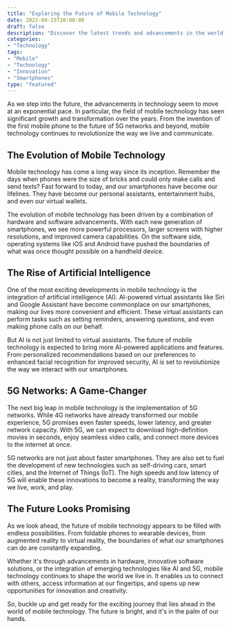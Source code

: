```yaml
--- 
title: "Exploring the Future of Mobile Technology" 
date: 2022-04-15T10:00:00 
draft: false 
description: "Discover the latest trends and advancements in the world of mobile technology and how they are shaping our future." 
categories: 
- "Technology" 
tags: 
- "Mobile" 
- "Technology" 
- "Innovation" 
- "Smartphones" 
type: "featured" 
--- 
```


As we step into the future, the advancements in technology seem to move at an exponential pace. In particular, the field of mobile technology has seen significant growth and transformation over the years. From the invention of the first mobile phone to the future of 5G networks and beyond, mobile technology continues to revolutionize the way we live and communicate. 

## The Evolution of Mobile Technology 

Mobile technology has come a long way since its inception. Remember the days when phones were the size of bricks and could only make calls and send texts? Fast forward to today, and our smartphones have become our lifelines. They have become our personal assistants, entertainment hubs, and even our virtual wallets. 

The evolution of mobile technology has been driven by a combination of hardware and software advancements. With each new generation of smartphones, we see more powerful processors, larger screens with higher resolutions, and improved camera capabilities. On the software side, operating systems like iOS and Android have pushed the boundaries of what was once thought possible on a handheld device. 

## The Rise of Artificial Intelligence 

One of the most exciting developments in mobile technology is the integration of artificial intelligence (AI). AI-powered virtual assistants like Siri and Google Assistant have become commonplace on our smartphones, making our lives more convenient and efficient. These virtual assistants can perform tasks such as setting reminders, answering questions, and even making phone calls on our behalf. 

But AI is not just limited to virtual assistants. The future of mobile technology is expected to bring more AI-powered applications and features. From personalized recommendations based on our preferences to enhanced facial recognition for improved security, AI is set to revolutionize the way we interact with our smartphones. 

## 5G Networks: A Game-Changer 

The next big leap in mobile technology is the implementation of 5G networks. While 4G networks have already transformed our mobile experience, 5G promises even faster speeds, lower latency, and greater network capacity. With 5G, we can expect to download high-definition movies in seconds, enjoy seamless video calls, and connect more devices to the internet at once. 

5G networks are not just about faster smartphones. They are also set to fuel the development of new technologies such as self-driving cars, smart cities, and the Internet of Things (IoT). The high speeds and low latency of 5G will enable these innovations to become a reality, transforming the way we live, work, and play. 

## The Future Looks Promising 

As we look ahead, the future of mobile technology appears to be filled with endless possibilities. From foldable phones to wearable devices, from augmented reality to virtual reality, the boundaries of what our smartphones can do are constantly expanding. 

Whether it's through advancements in hardware, innovative software solutions, or the integration of emerging technologies like AI and 5G, mobile technology continues to shape the world we live in. It enables us to connect with others, access information at our fingertips, and opens up new opportunities for innovation and creativity. 

So, buckle up and get ready for the exciting journey that lies ahead in the world of mobile technology. The future is bright, and it's in the palm of our hands.
